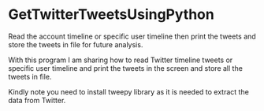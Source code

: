 # GetTwitterTweetsUsingPython
Read the account timeline or specific user timeline then print the tweets and store the tweets in file for future analysis.

With this program I am sharing how to read Twitter timeline tweets or specific user timeline and print the tweets in the screen and store all the tweets in file.

Kindly note you need to install tweepy library as it is needed to extract the data from Twitter.
